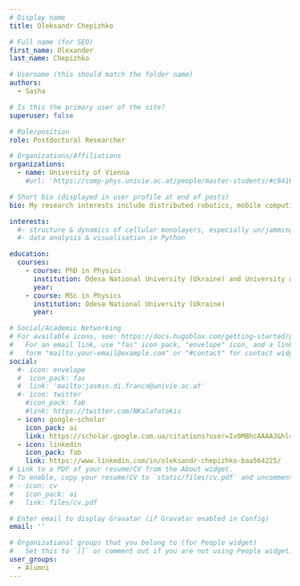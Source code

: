 ```yaml
---
# Display name
title: Oleksandr Chepizhko 

# Full name (for SEO)
first_name: Olexander 
last_name: Chepizhko

# Username (this should match the folder name)
authors:
  - Sasha

# Is this the primary user of the site?
superuser: false

# Role/position
role: Postdoctoral Researcher

# Organizations/Affiliations
organizations:
  - name: University of Vienna
    #url: 'https://comp-phys.univie.ac.at/people/master-students/#c941698'

# Short bio (displayed in user profile at end of posts)
bio: My research interests include distributed robotics, mobile computing and programmable matter.

interests:
  #- structure & dynamics of cellular monolayers, especially un/jamming transitions
  #- data analysis & visualisation in Python 

education:
  courses:
    - course: PhD in Physics
      institution: Odesa National University (Ukraine) and University of Nice-Sophia-Antipolis (France)
      year: 
    - course: MSc in Physics
      institution: Odesa National University (Ukraine)
      year: 

# Social/Academic Networking
# For available icons, see: https://docs.hugoblox.com/getting-started/page-builder/#icons
#   For an email link, use "fas" icon pack, "envelope" icon, and a link in the
#   form "mailto:your-email@example.com" or "#contact" for contact widget.
social:
  #- icon: envelope
  #  icon_pack: fas
  #  link: 'mailto:jasmin.di.franco@univie.ac.at'
  #- icon: twitter
    #icon_pack: fab
    #link: https://twitter.com/NKalafatakis
  - icon: google-scholar
    icon_pack: ai
    link: https://scholar.google.com.ua/citations?user=Iv0MBhcAAAAJ&hl=ru
  - icon: linkedin
    icon_pack: fab
    link: https://www.linkedin.com/in/oleksandr-chepizhko-baa564225/
# Link to a PDF of your resume/CV from the About widget.
# To enable, copy your resume/CV to `static/files/cv.pdf` and uncomment the lines below.
# - icon: cv
#   icon_pack: ai
#   link: files/cv.pdf

# Enter email to display Gravatar (if Gravatar enabled in Config)
email: ''

# Organizational groups that you belong to (for People widget)
#   Set this to `[]` or comment out if you are not using People widget.
user_groups:
  - Alumni
---
```



